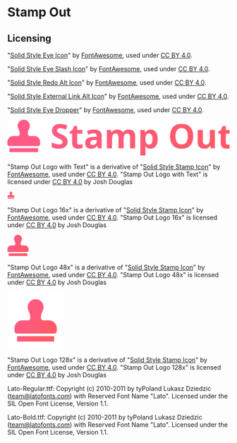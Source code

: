 # Stamp Out

## Licensing

"[Solid Style Eye Icon](https://fontawesome.com/icons/eye?style=solid)" by [FontAwesome](https://fontawesome.com/), used under [CC BY 4.0](https://creativecommons.org/licenses/by/4.0/).

"[Solid Style Eye Slash Icon](https://fontawesome.com/icons/eye-slash?style=solid)" by [FontAwesome](https://fontawesome.com/), used under [CC BY 4.0](https://creativecommons.org/licenses/by/4.0/).

"[Solid Style Redo Alt Icon](https://fontawesome.com/icons/redo-alt?style=solid)" by [FontAwesome](https://fontawesome.com/), used under [CC BY 4.0](https://creativecommons.org/licenses/by/4.0/).

"[Solid Style External Link Alt Icon](https://fontawesome.com/icons/external-link-alt?style=solid)" by [FontAwesome](https://fontawesome.com/), used under [CC BY 4.0](https://creativecommons.org/licenses/by/4.0/).

"[Solid Style Eye Dropper](https://fontawesome.com/v5.4.1/icons/eye-dropper?style=solid)" by [FontAwesome](https://fontawesome.com/), used under [CC BY 4.0](https://creativecommons.org/licenses/by/4.0/).



![Stamp Out Coloured Logo](./src/promotional/ColouredLogo.svg)

"Stamp Out Logo with Text" is a derivative of  "[Solid Style Stamp Icon](https://fontawesome.com/icons/stamp?style=solid)" by [FontAwesome](https://fontawesome.com/), used under [CC BY 4.0](https://creativecommons.org/licenses/by/4.0/). "Stamp Out Logo with Text" is licensed under [CC BY 4.0](https://creativecommons.org/licenses/by/4.0/) by Josh Douglas

![Icon16x](./src/icons/icon16.png)

"Stamp Out Logo 16x" is a derivative of  "[Solid Style Stamp Icon](https://fontawesome.com/icons/stamp?style=solid)" by [FontAwesome](https://fontawesome.com/), used under [CC BY 4.0](https://creativecommons.org/licenses/by/4.0/). "Stamp Out Logo 16x" is licensed under [CC BY 4.0](https://creativecommons.org/licenses/by/4.0/) by Josh Douglas

![Icon48x](./src/icons/icon48.png)

"Stamp Out Logo 48x" is a derivative of  "[Solid Style Stamp Icon](https://fontawesome.com/icons/stamp?style=solid)" by [FontAwesome](https://fontawesome.com/), used under [CC BY 4.0](https://creativecommons.org/licenses/by/4.0/). "Stamp Out Logo 48x" is licensed under [CC BY 4.0](https://creativecommons.org/licenses/by/4.0/) by Josh Douglas

![Icon128x](./src/icons/icon128.png)

"Stamp Out Logo 128x" is a derivative of  "[Solid Style Stamp Icon](https://fontawesome.com/icons/stamp?style=solid)" by [FontAwesome](https://fontawesome.com/), used under [CC BY 4.0](https://creativecommons.org/licenses/by/4.0/). "Stamp Out Logo 128x" is licensed under [CC BY 4.0](https://creativecommons.org/licenses/by/4.0/) by Josh Douglas



Lato-Regular.ttf: Copyright (c) 2010-2011 by tyPoland Lukasz Dziedzic (team@latofonts.com) with Reserved Font Name "Lato". Licensed under the SIL Open Font License, Version 1.1.

Lato-Bold.ttf: Copyright (c) 2010-2011 by tyPoland Lukasz Dziedzic (team@latofonts.com) with Reserved Font Name "Lato". Licensed under the SIL Open Font License, Version 1.1.

